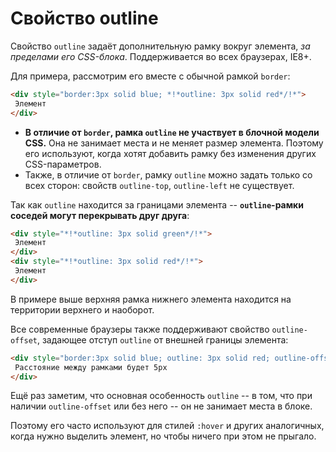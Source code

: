 # Свойство outline

Свойство `outline` задаёт дополнительную рамку вокруг элемента, *за пределами его CSS-блока*. Поддерживается во всех браузерах, IE8+.

Для примера, рассмотрим его вместе с обычной рамкой `border`:

```html autorun height=60
<div style="border:3px solid blue; *!*outline: 3px solid red*/!*">
 Элемент
</div>
```

- **В отличие от `border`, рамка `outline` не участвует в блочной модели CSS.** Она не занимает места и не меняет размер элемента. Поэтому его используют, когда хотят добавить рамку без изменения других CSS-параметров.
- Также, в отличие от `border`, рамку `outline` можно задать только со всех сторон: свойств `outline-top`, `outline-left` не существует.

Так как `outline` находится за границами элемента -- **`outline`-рамки соседей могут перекрывать друг друга**:

```html height=60 autorun
<div style="*!*outline: 3px solid green*/!*">
 Элемент
</div>
<div style="*!*outline: 3px solid red*/!*">
 Элемент
</div>
```

В примере выше верхняя рамка нижнего элемента находится на территории верхнего и наоборот.

Все современные браузеры также поддерживают свойство `outline-offset`, задающее отступ `outline` от внешней границы элемента:

```html autorun height=60 no-beautify
<div style="border:3px solid blue; outline: 3px solid red; outline-offset:5px">
 Расстояние между рамками будет 5px
</div>
```

Ещё раз заметим, что основная особенность `outline` -- в том, что при наличии  `outline-offset` или без него -- он не занимает места в блоке.

Поэтому его часто используют для стилей `:hover` и других аналогичных, когда нужно выделить элемент, но чтобы ничего при этом не прыгало.
